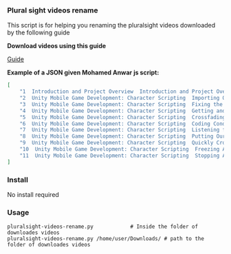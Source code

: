 ### Plural sight videos rename

This script is for helping you renaming the pluralsight videos downloaded by the following guide

**Download videos using this guide**

[Guide](https://andrewramzyblog.wordpress.com/2016/04/25/how-to-get-a-free-full-plural-sight-subscription-download-courses-automatically-from-pluralsight/)

**Example of a JSON given Mohamed Anwar js script:**
```json
[
    "1  Introduction and Project Overview  Introduction and Project Overview",
    "2  Unity Mobile Game Development: Character Scripting  Importing Our Character Model and Splitting the Animations",
    "3  Unity Mobile Game Development: Character Scripting  Fixing the Animation Loop Twitching and Transferring Scripts",
    "4  Unity Mobile Game Development: Character Scripting  Getting and Mapping Our Left Joystick Position Directions",
    "5  Unity Mobile Game Development: Character Scripting  Crossfading the Animations Based on the Joystick Position",
    "6  Unity Mobile Game Development: Character Scripting  Coding Conditionals for the Rest of Our Movement Animations",
    "7  Unity Mobile Game Development: Character Scripting  Listening for the GUI Notifications",
    "8  Unity Mobile Game Development: Character Scripting  Putting Our Animations on Layers and Adding Blending",
    "9  Unity Mobile Game Development: Character Scripting  Quickly Crossfading Our Other Animations for Playback",
    "10  Unity Mobile Game Development: Character Scripting  Freezing All of Our Animations in Certain States",
    "11  Unity Mobile Game Development: Character Scripting  Stopping All Animations and Playing the Death Animation"
]
```

### Install
No install required

### Usage
```shell
pluralsight-videos-rename.py            # Inside the folder of downloades videos
pluralsight-videos-rename.py /home/user/Downloads/ # path to the folder of downloades videos
```
